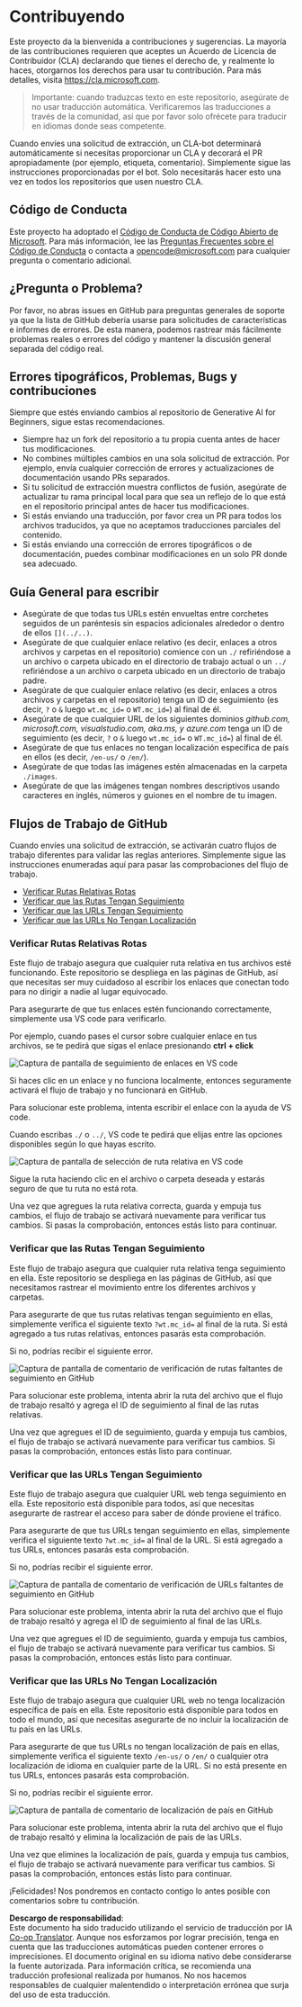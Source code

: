<!--
CO_OP_TRANSLATOR_METADATA:
{
  "original_hash": "57c41f2af71001a2cff9d8eb797cb843",
  "translation_date": "2025-05-19T08:38:08+00:00",
  "source_file": "CONTRIBUTING.md",
  "language_code": "es"
}
-->
# Contribuyendo

Este proyecto da la bienvenida a contribuciones y sugerencias. La mayoría de las contribuciones requieren que aceptes un Acuerdo de Licencia de Contribuidor (CLA) declarando que tienes el derecho de, y realmente lo haces, otorgarnos los derechos para usar tu contribución. Para más detalles, visita <https://cla.microsoft.com>.

> Importante: cuando traduzcas texto en este repositorio, asegúrate de no usar traducción automática. Verificaremos las traducciones a través de la comunidad, así que por favor solo ofrécete para traducir en idiomas donde seas competente.

Cuando envíes una solicitud de extracción, un CLA-bot determinará automáticamente si necesitas proporcionar un CLA y decorará el PR apropiadamente (por ejemplo, etiqueta, comentario). Simplemente sigue las instrucciones proporcionadas por el bot. Solo necesitarás hacer esto una vez en todos los repositorios que usen nuestro CLA.

## Código de Conducta

Este proyecto ha adoptado el [Código de Conducta de Código Abierto de Microsoft](https://opensource.microsoft.com/codeofconduct/?WT.mc_id=academic-105485-koreyst).
Para más información, lee las [Preguntas Frecuentes sobre el Código de Conducta](https://opensource.microsoft.com/codeofconduct/faq/?WT.mc_id=academic-105485-koreyst) o contacta a [opencode@microsoft.com](mailto:opencode@microsoft.com) para cualquier pregunta o comentario adicional.

## ¿Pregunta o Problema?

Por favor, no abras issues en GitHub para preguntas generales de soporte ya que la lista de GitHub debería usarse para solicitudes de características e informes de errores. De esta manera, podemos rastrear más fácilmente problemas reales o errores del código y mantener la discusión general separada del código real.

## Errores tipográficos, Problemas, Bugs y contribuciones

Siempre que estés enviando cambios al repositorio de Generative AI for Beginners, sigue estas recomendaciones.

* Siempre haz un fork del repositorio a tu propia cuenta antes de hacer tus modificaciones.
* No combines múltiples cambios en una sola solicitud de extracción. Por ejemplo, envía cualquier corrección de errores y actualizaciones de documentación usando PRs separados.
* Si tu solicitud de extracción muestra conflictos de fusión, asegúrate de actualizar tu rama principal local para que sea un reflejo de lo que está en el repositorio principal antes de hacer tus modificaciones.
* Si estás enviando una traducción, por favor crea un PR para todos los archivos traducidos, ya que no aceptamos traducciones parciales del contenido.
* Si estás enviando una corrección de errores tipográficos o de documentación, puedes combinar modificaciones en un solo PR donde sea adecuado.

## Guía General para escribir

- Asegúrate de que todas tus URLs estén envueltas entre corchetes seguidos de un paréntesis sin espacios adicionales alrededor o dentro de ellos `[](../..)`.
- Asegúrate de que cualquier enlace relativo (es decir, enlaces a otros archivos y carpetas en el repositorio) comience con un `./` refiriéndose a un archivo o carpeta ubicado en el directorio de trabajo actual o un `../` refiriéndose a un archivo o carpeta ubicado en un directorio de trabajo padre.
- Asegúrate de que cualquier enlace relativo (es decir, enlaces a otros archivos y carpetas en el repositorio) tenga un ID de seguimiento (es decir, `?` o `&` luego `wt.mc_id=` o `WT.mc_id=`) al final de él.
- Asegúrate de que cualquier URL de los siguientes dominios _github.com, microsoft.com, visualstudio.com, aka.ms, y azure.com_ tenga un ID de seguimiento (es decir, `?` o `&` luego `wt.mc_id=` o `WT.mc_id=`) al final de él.
- Asegúrate de que tus enlaces no tengan localización específica de país en ellos (es decir, `/en-us/` o `/en/`).
- Asegúrate de que todas las imágenes estén almacenadas en la carpeta `./images`.
- Asegúrate de que las imágenes tengan nombres descriptivos usando caracteres en inglés, números y guiones en el nombre de tu imagen.

## Flujos de Trabajo de GitHub

Cuando envíes una solicitud de extracción, se activarán cuatro flujos de trabajo diferentes para validar las reglas anteriores.
Simplemente sigue las instrucciones enumeradas aquí para pasar las comprobaciones del flujo de trabajo.

- [Verificar Rutas Relativas Rotas](../..)
- [Verificar que las Rutas Tengan Seguimiento](../..)
- [Verificar que las URLs Tengan Seguimiento](../..)
- [Verificar que las URLs No Tengan Localización](../..)

### Verificar Rutas Relativas Rotas

Este flujo de trabajo asegura que cualquier ruta relativa en tus archivos esté funcionando.
Este repositorio se despliega en las páginas de GitHub, así que necesitas ser muy cuidadoso al escribir los enlaces que conectan todo para no dirigir a nadie al lugar equivocado.

Para asegurarte de que tus enlaces estén funcionando correctamente, simplemente usa VS code para verificarlo.

Por ejemplo, cuando pases el cursor sobre cualquier enlace en tus archivos, se te pedirá que sigas el enlace presionando **ctrl + click**

![Captura de pantalla de seguimiento de enlaces en VS code](../../translated_images/vscode-follow-link.f8e8fd9192241d8163db78371e22a7a4e032a1ca9219696d7eb3eb103d1b7544.es.png)

Si haces clic en un enlace y no funciona localmente, entonces seguramente activará el flujo de trabajo y no funcionará en GitHub.

Para solucionar este problema, intenta escribir el enlace con la ayuda de VS code.

Cuando escribas `./` o `../`, VS code te pedirá que elijas entre las opciones disponibles según lo que hayas escrito.

![Captura de pantalla de selección de ruta relativa en VS code](../../translated_images/vscode-select-relative-path.b2cf754af764c28401e8098dbd372d00e8d2ac89c6b75e59f1450f99cb6a4ede.es.png)

Sigue la ruta haciendo clic en el archivo o carpeta deseada y estarás seguro de que tu ruta no está rota.

Una vez que agregues la ruta relativa correcta, guarda y empuja tus cambios, el flujo de trabajo se activará nuevamente para verificar tus cambios.
Si pasas la comprobación, entonces estás listo para continuar.

### Verificar que las Rutas Tengan Seguimiento

Este flujo de trabajo asegura que cualquier ruta relativa tenga seguimiento en ella.
Este repositorio se despliega en las páginas de GitHub, así que necesitamos rastrear el movimiento entre los diferentes archivos y carpetas.

Para asegurarte de que tus rutas relativas tengan seguimiento en ellas, simplemente verifica el siguiente texto `?wt.mc_id=` al final de la ruta.
Si está agregado a tus rutas relativas, entonces pasarás esta comprobación.

Si no, podrías recibir el siguiente error.

![Captura de pantalla de comentario de verificación de rutas faltantes de seguimiento en GitHub](../../translated_images/github-check-paths-missing-tracking-comment.1442630ba6e07efa327f46d27447178ae1c6d3b9960023dee1a69dd50f8a3653.es.png)

Para solucionar este problema, intenta abrir la ruta del archivo que el flujo de trabajo resaltó y agrega el ID de seguimiento al final de las rutas relativas.

Una vez que agregues el ID de seguimiento, guarda y empuja tus cambios, el flujo de trabajo se activará nuevamente para verificar tus cambios.
Si pasas la comprobación, entonces estás listo para continuar.

### Verificar que las URLs Tengan Seguimiento

Este flujo de trabajo asegura que cualquier URL web tenga seguimiento en ella.
Este repositorio está disponible para todos, así que necesitas asegurarte de rastrear el acceso para saber de dónde proviene el tráfico.

Para asegurarte de que tus URLs tengan seguimiento en ellas, simplemente verifica el siguiente texto `?wt.mc_id=` al final de la URL.
Si está agregado a tus URLs, entonces pasarás esta comprobación.

Si no, podrías recibir el siguiente error.

![Captura de pantalla de comentario de verificación de URLs faltantes de seguimiento en GitHub](../../translated_images/github-check-urls-missing-tracking-comment.acd262e537606c01187cb5f4d248176839b5f512342ff9b6c367509ec285eebc.es.png)

Para solucionar este problema, intenta abrir la ruta del archivo que el flujo de trabajo resaltó y agrega el ID de seguimiento al final de las URLs.

Una vez que agregues el ID de seguimiento, guarda y empuja tus cambios, el flujo de trabajo se activará nuevamente para verificar tus cambios.
Si pasas la comprobación, entonces estás listo para continuar.

### Verificar que las URLs No Tengan Localización

Este flujo de trabajo asegura que cualquier URL web no tenga localización específica de país en ella.
Este repositorio está disponible para todos en todo el mundo, así que necesitas asegurarte de no incluir la localización de tu país en las URLs.

Para asegurarte de que tus URLs no tengan localización de país en ellas, simplemente verifica el siguiente texto `/en-us/` o `/en/` o cualquier otra localización de idioma en cualquier parte de la URL.
Si no está presente en tus URLs, entonces pasarás esta comprobación.

Si no, podrías recibir el siguiente error.

![Captura de pantalla de comentario de localización de país en GitHub](../../translated_images/github-check-country-locale-comment.15ae33688215cfe678e813c4dc0bf40d5d9341ee36dc95d6cc0684fa9a204224.es.png)

Para solucionar este problema, intenta abrir la ruta del archivo que el flujo de trabajo resaltó y elimina la localización de país de las URLs.

Una vez que elimines la localización de país, guarda y empuja tus cambios, el flujo de trabajo se activará nuevamente para verificar tus cambios.
Si pasas la comprobación, entonces estás listo para continuar.

¡Felicidades! Nos pondremos en contacto contigo lo antes posible con comentarios sobre tu contribución.

**Descargo de responsabilidad**:  
Este documento ha sido traducido utilizando el servicio de traducción por IA [Co-op Translator](https://github.com/Azure/co-op-translator). Aunque nos esforzamos por lograr precisión, tenga en cuenta que las traducciones automáticas pueden contener errores o imprecisiones. El documento original en su idioma nativo debe considerarse la fuente autorizada. Para información crítica, se recomienda una traducción profesional realizada por humanos. No nos hacemos responsables de cualquier malentendido o interpretación errónea que surja del uso de esta traducción.